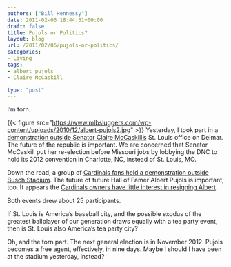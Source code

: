 ```yaml
---
authors: ["Bill Hennessy"]
date: 2011-02-06 18:44:31+00:00
draft: false
title: Pujols or Politics?
layout: blog
url: /2011/02/06/pujols-or-politics/
categories:
- Living
tags:
- albert pujols
- Claire McCaskill

type: "post"
---
```


I’m torn. 

 

{{< figure src="https://www.mlbsluggers.com/wp-content/uploads/2010/12/albert-pujols2.jpg" >}}
Yesterday, I took part in a [demonstration outside Senator Claire McCaskill’s](https://gatewaypundit.rightnetwork.com/2011/02/tea-party-soup-line-forms-at-mccaskills-st-louis-office/) St. Louis office on Delmar. The future of the republic is important. We are concerned that Senator McCaskill put her re-election before Missouri jobs by lobbying the DNC to hold its 2012 convention in Charlotte, NC, instead of St. Louis, MO. 

 

Down the road, a group of [Cardinals fans held a demonstration outside Busch Stadium](https://stlouis.cbslocal.com/2011/02/05/fans-gather-to-urge-pujols-signing/). The future of future Hall of Famer Albert Pujols is important, too. It appears the [Cardinals owners have little interest in resigning Albert](https://www.stltoday.com/sports/baseball/professional/article_e67d388c-7514-55d4-b468-8ad6ad8780be.html). 

 

Both events drew about 25 participants. 

 

If St. Louis is America’s baseball city, and the possible exodus of the greatest ballplayer of our generation draws equally with a tea party event, then is St. Louis also America’s tea party city?

 

Oh, and the torn part. The next general election is in November 2012. Pujols becomes a free agent, effectively, in nine days. Maybe I should I have been at the stadium yesterday, instead?
